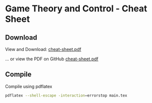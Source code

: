 # Game Theory and Control - Cheat Sheet

## Download
View and Download: [cheat-sheet.pdf](https://raw.githubusercontent.com/haakonbaa/TTK4130-cheatsheet/main/main.pdf)

... or view the PDF on GitHub
[cheat-sheet.pdf](./main.pdf)

## Compile
Compile using pdflatex
```bash
pdflatex --shell-escape -interaction=errorstop main.tex
```